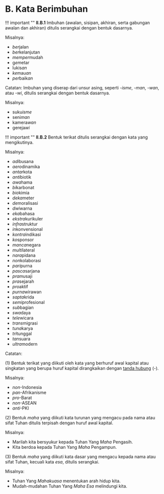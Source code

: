 # B. Kata Berimbuhan

!!! important ""
	**II.B.1** Imbuhan (awalan, sisipan, akhiran, serta gabungan awalan dan akhiran) ditulis serangkai dengan bentuk dasarnya.

Misalnya:

- *ber*jalan
- *ber*kelanjutan
- *memper*mudah
- g*em*etar
- lukis*an*
- *ke*mau*an*
- *per*baik*an*

Catatan:
Imbuhan yang diserap dari unsur asing, seperti *-isme*, *-man*, *-wan*, atau *-wi*, ditulis serangkai dengan bentuk dasarnya.

Misalnya:

- suku*isme*
- seni*man*
- kamera*wan*
- gereja*wi*

!!! important ""
	**II.B.2** Bentuk terikat ditulis serangkai dengan kata yang mengikutinya.

Misalnya:

- *adi*busana
- *aero*dinamika
- *antar*kota
- *anti*biotik
- *awa*hama
- *bi*karbonat
- *bio*kimia
- *deka*meter
- *de*moralisasi
- *dwi*warna
- *eka*bahasa
- *ekstra*kurikuler
- *infra*struktur
- *in*konvensional
- *kontra*indikasi
- *ko*sponsor
- *manca*negara
- *multi*lateral
- *nara*pidana
- *non*kolaborasi
- *pari*purna
- *pasca*sarjana
- *pramu*saji
- *pra*sejarah
- *pro*aktif
- *purna*wirawan
- *sapta*krida
- *semi*profesional
- *sub*bagian
- *swa*daya
- *tele*wicara
- *trans*migrasi
- *tuna*karya
- *tri*tunggal
- *tan*suara
- *ultra*modern

Catatan:

(1) Bentuk terikat yang diikuti oleh kata yang berhuruf awal kapital atau singkatan yang berupa huruf kapital dirangkaikan dengan [tanda hubung](../tanda-baca/tanda-hubung) (-).

Misalnya:

- *non*-Indonesia
- *pan*-Afrikanisme
- *pro*-Barat
- *non*-ASEAN
- *anti*-PKI

(2) Bentuk *maha* yang diikuti kata turunan yang mengacu pada nama atau sifat Tuhan ditulis terpisah dengan huruf awal kapital.

Misalnya:

- Marilah kita bersyukur kepada Tuhan Yang *Maha* Pengasih.
- Kita berdoa kepada Tuhan Yang *Maha* Pengampun.

(3) Bentuk *maha* yang diikuti kata dasar yang mengacu kepada nama atau sifat Tuhan, kecuali kata *esa*, ditulis serangkai.

Misalnya:

- Tuhan Yang *Mahakuasa* menentukan arah hidup kita.
- Mudah-mudahan Tuhan Yang *Maha Esa* melindungi kita.
